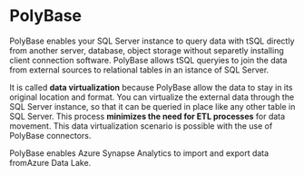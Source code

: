 # PolyBase
PolyBase enables your SQL Server instance to query data with tSQL directly from another server, database, object storage without separetly installing client connection software. PolyBase allows tSQL queryies to join the data from external sources to relational tables in an istance of SQL Server.

It is called **data virtualization** because PolyBase allow the data to stay in its original location and format. You can virtualize the external data through the SQL Server instance, so that it can be queried in place like any other table in SQL Server. This process **minimizes the need for ETL processes** for data movement. This data virtualization scenario is possible with the use of PolyBase connectors.

PolyBase enables Azure Synapse Analytics to import and export data fromAzure Data Lake.

